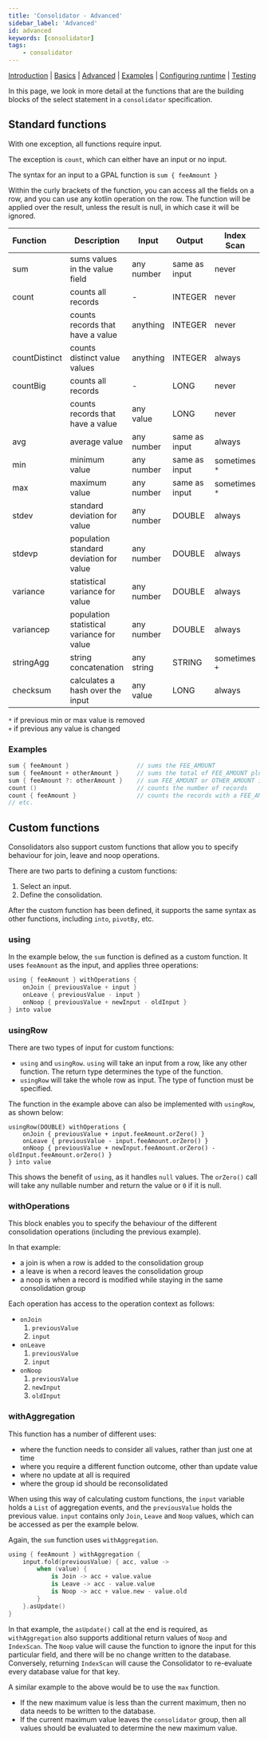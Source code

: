 ```yaml
---
title: 'Consolidator - Advanced'
sidebar_label: 'Advanced'
id: advanced
keywords: [consolidator]
tags:
    - consolidator
---
```


[Introduction](/server/consolidator/introduction) | [Basics](/server/consolidator/basics) |  [Advanced](/server/consolidator/advanced) | [Examples](/server/consolidator/examples) | [Configuring runtime](/server/consolidator/configuring-runtime) | [Testing](/server/consolidator/testing)

In this page, we look in more detail at the functions that are the building blocks of the select statement in a `consolidator` specification.

## Standard functions

With one exception, all functions require input. 

The exception is `count`, which can either have an input or no input.

The syntax for an input to a GPAL function is `sum { feeAmount }`

Within the curly brackets of the function, you can access all the fields on a row, and you can use any kotlin operation on the row. The function will be applied over the result, unless the result is null, in which case it will be ignored.


| Function      | Description                               | Input      | Output        | Index Scan    |
|:--------------|-------------------------------------------|------------|---------------|---------------|
| sum           | sums values in the value field            | any number | same as input | never         |
| count         | counts all records                        | -          | INTEGER       | never         |
|               | counts records that have a value          | anything   | INTEGER       | never         |
| countDistinct | counts distinct value values              | anything   | INTEGER       | always        |
| countBig      | counts all records                        | -          | LONG          | never         |
|               | counts records that have a value          | any value  | LONG          | never         |
| avg           | average value                             | any number | same as input | always        |
| min           | minimum value                             | any number | same as input | sometimes `*` |
| max           | maximum value                             | any number | same as input | sometimes `*` |
| stdev         | standard deviation for value              | any number | DOUBLE        | always        |
| stdevp        | population standard deviation for value   | any number | DOUBLE        | always        |
| variance      | statistical variance for value            | any number | DOUBLE        | always        |
| variancep     | population statistical variance for value | any number | DOUBLE        | always        |
| stringAgg     | string concatenation                      | any string | STRING        | sometimes `+` |
| checksum      | calculates a hash over the input          | any value  | LONG          | always        |

`*` if previous min or max value is removed<br />
`+` if previous any value is changed

### Examples



```kotlin
sum { feeAmount }                   // sums the FEE_AMOUNT
sum { feeAmount + otherAmount }     // sums the total of FEE_AMOUNT plus OTHER_AMOUNT
sum { feeAmount ?: otherAmount }    // sum FEE_AMOUNT or OTHER_AMOUNT if FEE_AMOUNT is null
count ()                            // counts the number of records
count { feeAmount }                 // counts the records with a FEE_AMOUNT
// etc.
```


## Custom functions

Consolidators also support custom functions that allow you to specify behaviour for  join, leave and noop
operations. 

There are two parts to defining a custom functions:

1. Select an input.
2. Define the consolidation.


After the custom function has been defined, it supports the same syntax as other functions, including `into`, `pivotBy`,
etc.

### using

In the example below, the `sum` function is defined as a custom function. It uses `feeAmount` as the input, and applies three operations:

```kotlin
using { feeAmount } withOperations {
    onJoin { previousValue + input }
    onLeave { previousValue - input }
    onNoop { previousValue + newInput - oldInput }
} into value
```

### usingRow

There are two types of input for custom functions: 

- `using` and `usingRow`. `using` will take an input from a row, like any other function. The return type determines the type of the function.
- `usingRow` will take the whole row as input. The type of function must be specified. 

The function in the example above can also be implemented with `usingRow`, as shown below:

```koltin
usingRow(DOUBLE) withOperations {
    onJoin { previousValue + input.feeAmount.orZero() }
    onLeave { previousValue - input.feeAmount.orZero() }
    onNoop { previousValue + newInput.feeAmount.orZero() - oldInput.feeAmount.orZero() }
} into value
```


This shows the benefit of `using`, as it handles `null` values. The `orZero()` call will take any nullable number and return the value or `0` if it is null.

### withOperations

This block enables you to specify the behaviour of the different consolidation operations (including the previous example). 

In that example:

- a join is when a row is added to the consolidation group
- a leave is when a record leaves the consolidation group
- a noop is when a record is modified while staying in the same consolidation group

Each operation has access to the operation context as follows:

- `onJoin`
    1. `previousValue`
    2. `input`
- `onLeave`
    1. `previousValue`
    2. `input`
- `onNoop`
    1. `previousValue`
    2. `newInput`
    2. `oldInput`

### withAggregation

This function has a number of different uses:

- where the function needs to consider all values, rather than just one at time 
- where you require a different function outcome, other than update value 
- where no update at all is required
- where the group id should be reconsolidated

When using this way of calculating custom functions, the `input` variable holds a `List` of aggregation events, and
the `previousValue` holds the previous value. `input` contains only `Join`, `Leave` and `Noop` values, which can
be accessed as per the example below.

Again, the `sum` function uses `withAggregation`.

```kotlin
using { feeAmount } withAggregation {
    input.fold(previousValue) { acc, value ->
        when (value) {
            is Join -> acc + value.value
            is Leave -> acc - value.value
            is Noop -> acc + value.new - value.old
        }
    }.asUpdate()
}
```

In that example, the `asUpdate()` call at the end is required, as `withAggregation` also supports additional return values of `Noop` and
`IndexScan`. The `Noop` value will cause the function to ignore the input for this particular field, and there will
be no change written to the database. Conversely, returning `IndexScan` will cause the Consolidator to re-evaluate every database value for that key.

A similar example to the above would be to use the `max` function. 
- If the new maximum value is less than the current maximum, then no data needs to be written to the database.
- If the current maximum value leaves the `consolidator` group, then all values should be evaluated to determine the new maximum value.
